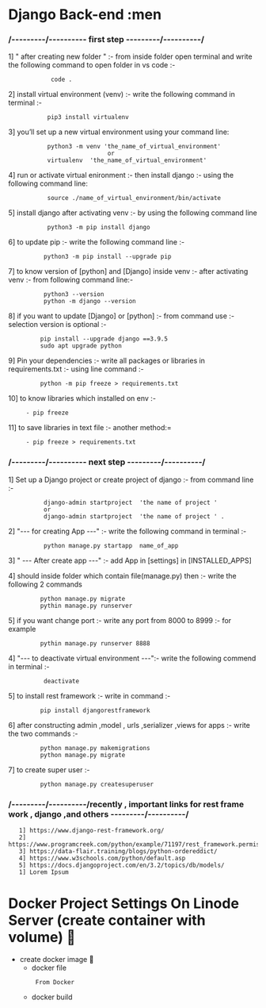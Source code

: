 # Django Back-end :men

        
### /---------/---------- first step  ---------/----------/
                     
   1] " after creating new folder " :-  from inside folder open terminal and  write the following command to open folder in vs code :- 
        
~~~ Shell
            code .
~~~    
   
   2] install virtual environment (venv) :- write the following command in terminal :-
   
~~~ Shell
           pip3 install virtualenv
~~~       
           
   3] you’ll set up a new virtual environment using your command line:  
~~~
           python3 -m venv 'the_name_of_virtual_environment'
                            or 
           virtualenv  'the_name_of_virtual_environment'   
~~~       
   4] run or activate virtual enironment :- then install django :- using the following command line: 
~~~
           source ./name_of_virtual_environment/bin/activate                      
~~~              
   5] install django after activating venv :- by using the following command line 
~~~
           python3 -m pip install django  
~~~     
   6] to update pip :- write the following command line :-
~~~
          python3 -m pip install --upgrade pip      
~~~

   7] to know version of [python] and [Django] inside venv :- after activating venv :- from following command line:-
~~~
          python3 --version
          python -m django --version
~~~        
          
   8] if you want to update [Django] or [python] :- from command use :- selection version is optional :-
~~~ 
         pip install --upgrade django ==3.9.5    
         sudo apt upgrade python 
~~~    
   9] Pin your dependencies :- write all packages or libraries in requirements.txt :- using line command :-
~~~
         python -m pip freeze > requirements.txt  
~~~    
         
   10] to know libraries which installed on env :-
~~~
     - pip freeze
~~~     
     
   11] to save libraries in text file :- another method:=
~~~
     - pip freeze > requirements.txt   
~~~                               
                               
### /---------/---------- next step  ---------/----------/
                      
   1] Set up a Django project  or create project of django :-  from command line :- 
~~~
          django-admin startproject  'the name of project '
          or
          django-admin startproject  'the name of project ' . 
~~~          
           
   2] "--- for creating App ---" :- write the following command in terminal :-
~~~   
          python manage.py startapp  name_of_app    
~~~          
   3] " --- After create app ---" :- add App in [settings] in [INSTALLED_APPS]  
   
   4] should inside folder which contain file(manage.py) then :- write the following 2 commands
~~~
         python manage.py migrate
         pythin manage.py runserver   
~~~       
   5] if you want change port :- write any port from 8000 to 8999 :- for example
~~~
         pythin manage.py runserver 8888   
~~~       
   
   4] "--- to deactivate virtual environment ---":- write the following commend in terminal :- 
~~~
          deactivate
~~~         
   5] to install rest framework :- write in command :- 
~~~
         pip install djangorestframework      
~~~
   6] after constructing admin ,model , urls ,serializer ,views for apps :- write the two commands :- 
~~~
         python manage.py makemigrations 
         python manage.py migrate 
~~~       
   7] to create super user :- 
~~~
         python manage.py createsuperuser
~~~
   
   
   
###  /---------/----------/recently , important links for rest frame work , django  ,and others  ---------/----------/
```urls
   1] https://www.django-rest-framework.org/
   2] https://www.programcreek.com/python/example/71197/rest_framework.permissions.SAFE_METHODS
   3] https://data-flair.training/blogs/python-ordereddict/
   4] https://www.w3schools.com/python/default.asp
   5] https://docs.djangoproject.com/en/3.2/topics/db/models/ 
   1] Lorem Ipsum 
```

#  Docker Project Settings On **Linode Server**  (create container with volume) :telescope:

 - create  docker image :rocket:
    - docker file  
      ```
       From Docker 
      ```
    - docker build  
